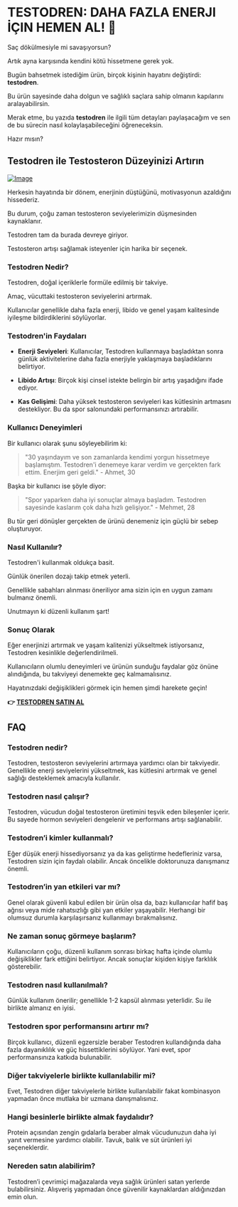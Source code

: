 # TESTODREN: DAHA FAZLA ENERJI İÇIN HEMEN AL! 💪

Saç dökülmesiyle mi savaşıyorsun? 

Artık ayna karşısında kendini kötü hissetmene gerek yok. 

Bugün bahsetmek istediğim ürün, birçok kişinin hayatını değiştirdi: **testodren**. 

Bu ürün sayesinde daha dolgun ve sağlıklı saçlara sahip olmanın kapılarını aralayabilirsin. 

Merak etme, bu yazıda **testodren** ile ilgili tüm detayları paylaşacağım ve sen de bu sürecin nasıl kolaylaşabileceğini öğreneceksin. 

Hazır mısın?

## Testodren ile Testosteron Düzeyinizi Artırın

[![Image](https://www2.sellhealth.com/236/testodren_4_1.jpg)](https://gchaffi.com/3Z6Q3b7m)

Herkesin hayatında bir dönem, enerjinin düştüğünü, motivasyonun azaldığını hissederiz. 

Bu durum, çoğu zaman testosteron seviyelerimizin düşmesinden kaynaklanır.

Testodren tam da burada devreye giriyor. 

Testosteron artışı sağlamak isteyenler için harika bir seçenek.

### Testodren Nedir?

Testodren, doğal içeriklerle formüle edilmiş bir takviye. 

Amaç, vücuttaki testosteron seviyelerini artırmak.

Kullanıcılar genellikle daha fazla enerji, libido ve genel yaşam kalitesinde iyileşme bildirdiklerini söylüyorlar.

### Testodren'in Faydaları

- **Enerji Seviyeleri**: Kullanıcılar, Testodren kullanmaya başladıktan sonra günlük aktivitelerine daha fazla enerjiyle yaklaşmaya başladıklarını belirtiyor.
  
- **Libido Artışı**: Birçok kişi cinsel istekte belirgin bir artış yaşadığını ifade ediyor.
  
- **Kas Gelişimi**: Daha yüksek testosteron seviyeleri kas kütlesinin artmasını destekliyor. Bu da spor salonundaki performansınızı artırabilir.

### Kullanıcı Deneyimleri

Bir kullanıcı olarak şunu söyleyebilirim ki:

> "30 yaşındayım ve son zamanlarda kendimi yorgun hissetmeye başlamıştım. Testodren'i denemeye karar verdim ve gerçekten fark ettim. Enerjim geri geldi." - Ahmet, 30

Başka bir kullanıcı ise şöyle diyor:

> "Spor yaparken daha iyi sonuçlar almaya başladım. Testodren sayesinde kaslarım çok daha hızlı gelişiyor." - Mehmet, 28

Bu tür geri dönüşler gerçekten de ürünü denemeniz için güçlü bir sebep oluşturuyor.

### Nasıl Kullanılır?

Testodren'i kullanmak oldukça basit. 

Günlük önerilen dozajı takip etmek yeterli. 

Genellikle sabahları alınması öneriliyor ama sizin için en uygun zamanı bulmanız önemli.

Unutmayın ki düzenli kullanım şart!

### Sonuç Olarak

Eğer enerjinizi artırmak ve yaşam kalitenizi yükseltmek istiyorsanız, Testodren kesinlikle değerlendirilmeli. 

Kullanıcıların olumlu deneyimleri ve ürünün sunduğu faydalar göz önüne alındığında, bu takviyeyi denemekte geç kalmamalısınız.

Hayatınızdaki değişiklikleri görmek için hemen şimdi harekete geçin!



**👉 [TESTODREN SATIN AL](https://gchaffi.com/3Z6Q3b7m)**

## FAQ

### Testodren nedir?
Testodren, testosteron seviyelerini artırmaya yardımcı olan bir takviyedir. Genellikle enerji seviyelerini yükseltmek, kas kütlesini artırmak ve genel sağlığı desteklemek amacıyla kullanılır.

### Testodren nasıl çalışır?
Testodren, vücudun doğal testosteron üretimini teşvik eden bileşenler içerir. Bu sayede hormon seviyeleri dengelenir ve performans artışı sağlanabilir.

### Testodren’i kimler kullanmalı?
Eğer düşük enerji hissediyorsanız ya da kas geliştirme hedefleriniz varsa, Testodren sizin için faydalı olabilir. Ancak öncelikle doktorunuza danışmanız önemli.

### Testodren’in yan etkileri var mı?
Genel olarak güvenli kabul edilen bir ürün olsa da, bazı kullanıcılar hafif baş ağrısı veya mide rahatsızlığı gibi yan etkiler yaşayabilir. Herhangi bir olumsuz durumla karşılaşırsanız kullanmayı bırakmalısınız.

### Ne zaman sonuç görmeye başlarım?
Kullanıcıların çoğu, düzenli kullanım sonrası birkaç hafta içinde olumlu değişiklikler fark ettiğini belirtiyor. Ancak sonuçlar kişiden kişiye farklılık gösterebilir.

### Testodren nasıl kullanılmalı?
Günlük kullanım önerilir; genellikle 1-2 kapsül alınması yeterlidir. Su ile birlikte almanız en iyisi. 

### Testodren spor performansını artırır mı?
Birçok kullanıcı, düzenli egzersizle beraber Testodren kullandığında daha fazla dayanıklılık ve güç hissettiklerini söylüyor. Yani evet, spor performansınıza katkıda bulunabilir.

### Diğer takviyelerle birlikte kullanılabilir mi?
Evet, Testodren diğer takviyelerle birlikte kullanılabilir fakat kombinasyon yapmadan önce mutlaka bir uzmana danışmalısınız.

### Hangi besinlerle birlikte almak faydalıdır?
Protein açısından zengin gıdalarla beraber almak vücudunuzun daha iyi yanıt vermesine yardımcı olabilir. Tavuk, balık ve süt ürünleri iyi seçeneklerdir.

### Nereden satın alabilirim?
Testodren’i çevrimiçi mağazalarda veya sağlık ürünleri satan yerlerde bulabilirsiniz. Alışveriş yapmadan önce güvenilir kaynaklardan aldığınızdan emin olun.